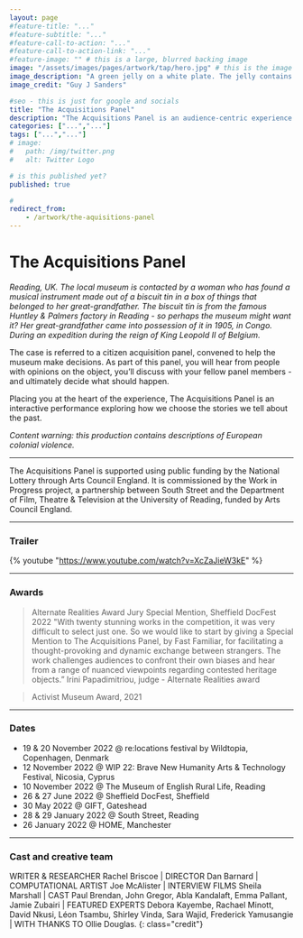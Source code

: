 ```yaml
---
layout: page
#feature-title: "..."
#feature-subtitle: "..."
#feature-call-to-action: "..."
#feature-call-to-action-link: "..."
#feature-image: "" # this is a large, blurred backing image
image: "/assets/images/pages/artwork/tap/hero.jpg" # this is the image for an article
image_description: "A green jelly on a white plate. The jelly contains a plate of cookies, a flamingo and a marble bust. To the right is the text 'The Acquisitions Panel' in a bold red serif font."
image_credit: "Guy J Sanders"

#seo - this is just for google and socials
title: "The Acquisitions Panel"
description: "The Acquisitions Panel is an audience-centric experience about the legacies of European colonialism and who gets to choose the stories we tell about the past."
categories: ["...","..."]
tags: ["...","..."]
# image:
#   path: /img/twitter.png
#   alt: Twitter Logo

# is this published yet?
published: true

#
redirect_from:
    - /artwork/the-aquisitions-panel
---
```


# The Acquisitions Panel

_Reading, UK. The local museum is contacted by a woman who has found a musical instrument made out of a biscuit tin in a box of things that belonged to her great-grandfather. The biscuit tin is from the famous Huntley & Palmers factory in Reading - so perhaps the museum might want it? Her great-grandfather came into possession of it in 1905, in Congo. During an expedition during the reign of King Leopold II of Belgium._ 

The case is referred to a citizen acquisition panel, convened to help the museum make decisions. As part of this panel, you will hear from people with opinions on the object, you’ll discuss with your fellow panel members - and ultimately decide what should happen. 

Placing you at the heart of the experience, The Acquisitions Panel is an interactive performance exploring how we choose the stories we tell about the past. 

_Content warning: this production contains descriptions of European colonial violence._

---

The Acquisitions Panel is supported using public funding by the National Lottery through Arts Council England. It is commissioned by the Work in Progress project, a partnership between South Street and the Department of Film, Theatre & Television at the University of Reading, funded by Arts Council England.

---

### Trailer
{% youtube "https://www.youtube.com/watch?v=XcZaJieW3kE" %}

---

### Awards

> Alternate Realities Award Jury Special Mention, Sheffield DocFest 2022 
"With twenty stunning works in the competition, it was very difficult to select just one. So we would like to start by giving a Special Mention to The Acquisitions Panel, by Fast Familiar, for facilitating a thought-provoking and dynamic exchange between strangers. The work challenges audiences to confront their own biases and hear from a range of nuanced viewpoints regarding contested heritage objects.”
Irini Papadimitriou, judge - Alternate Realities award

> Activist Museum Award, 2021 

---

### Dates

* 19 & 20 November 2022 @ re:locations festival by Wildtopia, Copenhagen, Denmark
* 12 November 2022 @ WIP 22: Brave New Humanity Arts & Technology Festival, Nicosia, Cyprus 
* 10 November 2022 @ The Museum of English Rural Life, Reading
* 26 & 27 June 2022 @ Sheffield DocFest, Sheffield
* 30 May 2022 @ GIFT, Gateshead
* 28 & 29 January 2022 @ South Street, Reading
* 26 January 2022 @ HOME, Manchester

---

### Cast and creative team
WRITER & RESEARCHER Rachel Briscoe | DIRECTOR Dan Barnard | COMPUTATIONAL ARTIST Joe McAlister | INTERVIEW FILMS Sheila Marshall | CAST Paul Brendan, John Gregor, Abla Kandalaft, Emma Pallant, Jamie Zubairi | FEATURED EXPERTS Debora Kayembe, Rachael Minott, David Nkusi, Léon Tsambu, Shirley Vinda, Sara Wajid, Frederick Yamusangie | WITH THANKS TO Ollie Douglas. 
{: class="credit"}